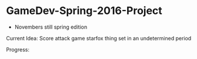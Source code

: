 # GameDev-Spring-2016-Project
- Novembers still spring edition

Current Idea: Score attack game starfox thing set in an undetermined period

Progress:



